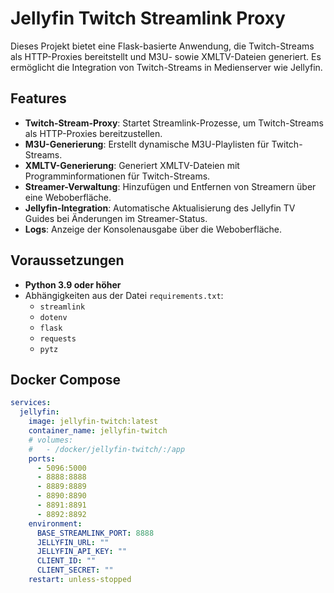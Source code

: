 # Jellyfin Twitch Streamlink Proxy

Dieses Projekt bietet eine Flask-basierte Anwendung, die Twitch-Streams als HTTP-Proxies bereitstellt und M3U- sowie XMLTV-Dateien generiert. Es ermöglicht die Integration von Twitch-Streams in Medienserver wie Jellyfin.

## Features

- **Twitch-Stream-Proxy**: Startet Streamlink-Prozesse, um Twitch-Streams als HTTP-Proxies bereitzustellen.
- **M3U-Generierung**: Erstellt dynamische M3U-Playlisten für Twitch-Streams.
- **XMLTV-Generierung**: Generiert XMLTV-Dateien mit Programminformationen für Twitch-Streams.
- **Streamer-Verwaltung**: Hinzufügen und Entfernen von Streamern über eine Weboberfläche.
- **Jellyfin-Integration**: Automatische Aktualisierung des Jellyfin TV Guides bei Änderungen im Streamer-Status.
- **Logs**: Anzeige der Konsolenausgabe über die Weboberfläche.

## Voraussetzungen

- **Python 3.9 oder höher**
- Abhängigkeiten aus der Datei `requirements.txt`:
  - `streamlink`
  - `dotenv`
  - `flask`
  - `requests`
  - `pytz`


## Docker Compose
```yaml
services:
  jellyfin:
    image: jellyfin-twitch:latest
    container_name: jellyfin-twitch
    # volumes:
    #   - /docker/jellyfin-twitch/:/app
    ports:
      - 5096:5000
      - 8888:8888
      - 8889:8889
      - 8890:8890
      - 8891:8891
      - 8892:8892
    environment:
      BASE_STREAMLINK_PORT: 8888
      JELLYFIN_URL: ""
      JELLYFIN_API_KEY: ""
      CLIENT_ID: ""
      CLIENT_SECRET: ""
    restart: unless-stopped
```